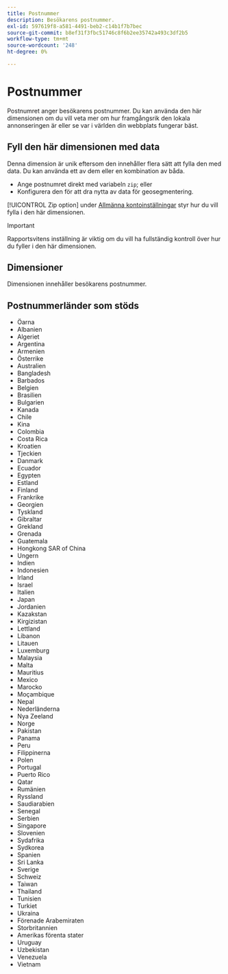 ```yaml
---
title: Postnummer
description: Besökarens postnummer.
exl-id: 597619f8-a581-4491-beb2-c14b1f7b7bec
source-git-commit: b8ef31f3fbc51746c8f6b2ee35742a493c3df2b5
workflow-type: tm+mt
source-wordcount: '248'
ht-degree: 0%

---
```


# Postnummer

Postnumret anger besökarens postnummer. Du kan använda den här dimensionen om du vill veta mer om hur framgångsrik den lokala annonseringen är eller se var i världen din webbplats fungerar bäst.

## Fyll den här dimensionen med data

Denna dimension är unik eftersom den innehåller flera sätt att fylla den med data. Du kan använda ett av dem eller en kombination av båda.

* Ange postnumret direkt med variabeln `zip`; eller
* Konfigurera den för att dra nytta av data för geosegmentering.

[!UICONTROL Zip option] under [Allmänna kontoinställningar](/help/admin/admin/general-acct-settings-admin.md) styr hur du vill fylla i den här dimensionen.

>[!IMPORTANT]
>
>Rapportsvitens inställning är viktig om du vill ha fullständig kontroll över hur du fyller i den här dimensionen.

## Dimensioner

Dimensionen innehåller besökarens postnummer.

## Postnummerländer som stöds

* Öarna
* Albanien
* Algeriet
* Argentina
* Armenien
* Österrike
* Australien
* Bangladesh
* Barbados
* Belgien
* Brasilien
* Bulgarien
* Kanada
* Chile
* Kina
* Colombia
* Costa Rica
* Kroatien
* Tjeckien
* Danmark
* Ecuador
* Egypten
* Estland
* Finland
* Frankrike
* Georgien
* Tyskland
* Gibraltar
* Grekland
* Grenada
* Guatemala
* Hongkong SAR of China
* Ungern
* Indien
* Indonesien
* Irland
* Israel
* Italien
* Japan
* Jordanien
* Kazakstan
* Kirgizistan
* Lettland
* Libanon
* Litauen
* Luxemburg
* Malaysia
* Malta
* Mauritius
* Mexico
* Marocko
* Moçambique
* Nepal
* Nederländerna
* Nya Zeeland
* Norge
* Pakistan
* Panama
* Peru
* Filippinerna
* Polen
* Portugal
* Puerto Rico
* Qatar
* Rumänien
* Ryssland
* Saudiarabien
* Senegal
* Serbien
* Singapore
* Slovenien
* Sydafrika
* Sydkorea
* Spanien
* Sri Lanka
* Sverige
* Schweiz
* Taiwan
* Thailand
* Tunisien
* Turkiet
* Ukraina
* Förenade Arabemiraten
* Storbritannien
* Amerikas förenta stater
* Uruguay
* Uzbekistan
* Venezuela
* Vietnam
